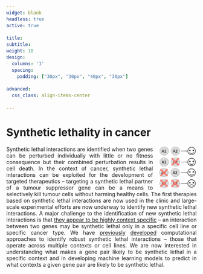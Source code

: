 ```yaml
---
widget: blank
headless: true
active: true

title: 
subtitle:
weight: 10  
design:
  columns: '1'
  spacing:
    padding: ["30px", "30px", "40px", "30px"]

advanced:
  css_class: align-items-center

---
```


<div>
  <h1>Synthetic lethality in cancer</h1>
  <img src="SyntheticLethality.png" style="margin: 0 0 0 15px; float: right; width: 20%;" />
  <p style="text-align: justify;">Synthetic lethal interactions are identified when two genes can be perturbed individually with little or no fitness consequence but their combined perturbation results in cell death. In the context of cancer, synthetic lethal interactions can be exploited for the development of targeted therapeutics – targeting a synthetic lethal partner of a tumour suppressor gene can be a means to selectively kill tumour cells without harming healthy cells. The first therapies based on synthetic lethal interactions are now used in the clinic and large-scale experimental efforts are now underway to identify new synthetic lethal interactions. A major challenge to the identification of new synthetic lethal interactions is that <a href="https://doi.org/10.1016/j.trecan.2018.08.003">they appear to be highly context specific</a> – an interaction between two genes may be synthetic lethal only in a specific cell line or specific cancer type. We have <a href="https://doi.org/10.7554/eLife.58925">previously</a> <a href="https://doi.org/10.1016/j.cels.2021.08.006">developed</a> computational approaches to identify robust synthetic lethal interactions – those that operate across multiple contexts or cell lines. We are now interested in understanding what makes a gene pair likely to be synthetic lethal in a specific context and in developing machine learning models to predict in what contexts a given gene pair are likely to be synthetic lethal.</p>
</div>
